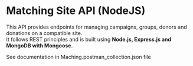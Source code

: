 # Matching Site API (NodeJS)
This API provides endpoints for managing campaigns, groups, donors and donations on a compatible site.</br>
It follows REST principles and is built using **Node.js, Express.js and MongoDB with Mongoose.**</br>

See documentation in Maching.postman_collection.json file
